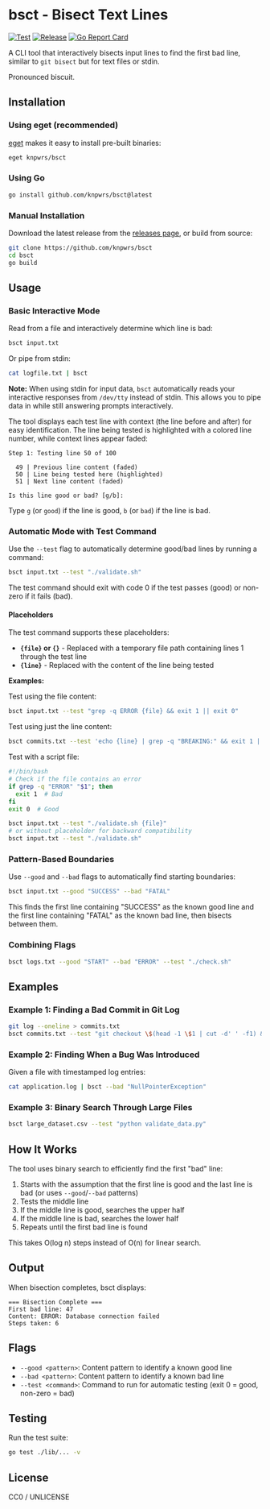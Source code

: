 # bsct - Bisect Text Lines

[![Test](https://github.com/knpwrs/bsct/workflows/Test/badge.svg)](https://github.com/knpwrs/bsct/actions?query=workflow%3ATest)
[![Release](https://github.com/knpwrs/bsct/workflows/Release/badge.svg)](https://github.com/knpwrs/bsct/actions?query=workflow%3ARelease)
[![Go Report Card](https://goreportcard.com/badge/github.com/knpwrs/bsct)](https://goreportcard.com/report/github.com/knpwrs/bsct)

A CLI tool that interactively bisects input lines to find the first bad line, similar to `git bisect` but for text files or stdin.

Pronounced biscuit.

## Installation

### Using eget (recommended)

[eget](https://github.com/zyedidia/eget) makes it easy to install pre-built binaries:

```bash
eget knpwrs/bsct
```

### Using Go

```bash
go install github.com/knpwrs/bsct@latest
```

### Manual Installation

Download the latest release from the [releases page](https://github.com/knpwrs/bsct/releases), or build from source:

```bash
git clone https://github.com/knpwrs/bsct
cd bsct
go build
```

## Usage

### Basic Interactive Mode

Read from a file and interactively determine which line is bad:

```bash
bsct input.txt
```

Or pipe from stdin:

```bash
cat logfile.txt | bsct
```

**Note:** When using stdin for input data, `bsct` automatically reads your interactive responses from `/dev/tty` instead of stdin. This allows you to pipe data in while still answering prompts interactively.

The tool displays each test line with context (the line before and after) for easy identification. The line being tested is highlighted with a colored line number, while context lines appear faded:

```
Step 1: Testing line 50 of 100

  49 | Previous line content (faded)
  50 | Line being tested here (highlighted)
  51 | Next line content (faded)

Is this line good or bad? [g/b]:
```

Type `g` (or `good`) if the line is good, `b` (or `bad`) if the line is bad.

### Automatic Mode with Test Command

Use the `--test` flag to automatically determine good/bad lines by running a command:

```bash
bsct input.txt --test "./validate.sh"
```

The test command should exit with code 0 if the test passes (good) or non-zero if it fails (bad).

#### Placeholders

The test command supports these placeholders:

- **`{file}` or `{}`** - Replaced with a temporary file path containing lines 1 through the test line
- **`{line}`** - Replaced with the content of the line being tested

**Examples:**

Test using the file content:

```bash
bsct input.txt --test "grep -q ERROR {file} && exit 1 || exit 0"
```

Test using just the line content:

```bash
bsct commits.txt --test 'echo {line} | grep -q "BREAKING:" && exit 1 || exit 0'
```

Test with a script file:

```bash
#!/bin/bash
# Check if the file contains an error
if grep -q "ERROR" "$1"; then
  exit 1  # Bad
fi
exit 0  # Good
```

```bash
bsct input.txt --test "./validate.sh {file}"
# or without placeholder for backward compatibility
bsct input.txt --test "./validate.sh"
```

### Pattern-Based Boundaries

Use `--good` and `--bad` flags to automatically find starting boundaries:

```bash
bsct input.txt --good "SUCCESS" --bad "FATAL"
```

This finds the first line containing "SUCCESS" as the known good line and the first line containing "FATAL" as the known bad line, then bisects between them.

### Combining Flags

```bash
bsct logs.txt --good "START" --bad "ERROR" --test "./check.sh"
```

## Examples

### Example 1: Finding a Bad Commit in Git Log

```bash
git log --oneline > commits.txt
bsct commits.txt --test "git checkout \$(head -1 \$1 | cut -d' ' -f1) && make test"
```

### Example 2: Finding When a Bug Was Introduced

Given a file with timestamped log entries:

```bash
cat application.log | bsct --bad "NullPointerException"
```

### Example 3: Binary Search Through Large Files

```bash
bsct large_dataset.csv --test "python validate_data.py"
```

## How It Works

The tool uses binary search to efficiently find the first "bad" line:

1. Starts with the assumption that the first line is good and the last line is bad (or uses `--good`/`--bad` patterns)
2. Tests the middle line
3. If the middle line is good, searches the upper half
4. If the middle line is bad, searches the lower half
5. Repeats until the first bad line is found

This takes O(log n) steps instead of O(n) for linear search.

## Output

When bisection completes, bsct displays:

```
=== Bisection Complete ===
First bad line: 47
Content: ERROR: Database connection failed
Steps taken: 6
```

## Flags

- `--good <pattern>`: Content pattern to identify a known good line
- `--bad <pattern>`: Content pattern to identify a known bad line
- `--test <command>`: Command to run for automatic testing (exit 0 = good, non-zero = bad)

## Testing

Run the test suite:

```bash
go test ./lib/... -v
```

## License

CC0 / UNLICENSE
